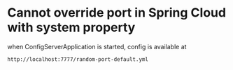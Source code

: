 # Cannot override port in Spring Cloud with system property

when ConfigServerApplication is started, config is available at 
```
http://localhost:7777/random-port-default.yml
```